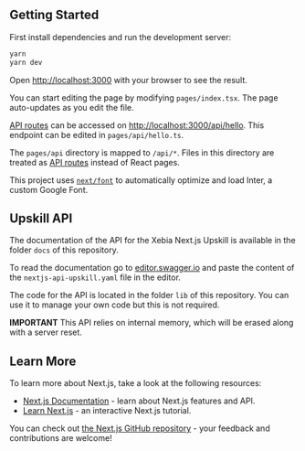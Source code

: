 ## Getting Started

First install dependencies and run the development server:

```bash
yarn
yarn dev
```

Open [http://localhost:3000](http://localhost:3000) with your browser to see the result.

You can start editing the page by modifying `pages/index.tsx`. The page auto-updates as you edit the file.

[API routes](https://nextjs.org/docs/api-routes/introduction) can be accessed on [http://localhost:3000/api/hello](http://localhost:3000/api/hello). This endpoint can be edited in `pages/api/hello.ts`.

The `pages/api` directory is mapped to `/api/*`. Files in this directory are treated as [API routes](https://nextjs.org/docs/api-routes/introduction) instead of React pages.

This project uses [`next/font`](https://nextjs.org/docs/basic-features/font-optimization) to automatically optimize and load Inter, a custom Google Font.

## Upskill API

The documentation of the API for the Xebia Next.js Upskill is available in the folder `docs` of this repository.

To read the documentation go to [editor.swagger.io](https://editor.swagger.io) and paste the content of the `nextjs-api-upskill.yaml` file in the editor.

The code for the API is located in the folder `lib` of this repository. You can use it to manage your own code but this is not required.

**IMPORTANT** This API relies on internal memory, which will be erased along with a server reset.

## Learn More

To learn more about Next.js, take a look at the following resources:

- [Next.js Documentation](https://nextjs.org/docs) - learn about Next.js features and API.
- [Learn Next.js](https://nextjs.org/learn) - an interactive Next.js tutorial.

You can check out [the Next.js GitHub repository](https://github.com/vercel/next.js/) - your feedback and contributions are welcome!

